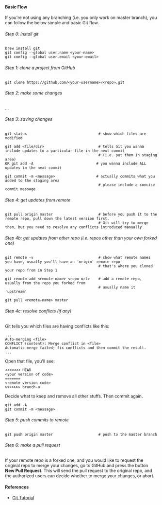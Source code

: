 #### Basic Flow

If you're not using any branching (i.e. you only work on master branch), you can follow the below simple and basic Git flow.

###### Step 0: install git

```
brew install git  
git config --global user.name <your-name> 
git config --global user.email <your-email>
```  

###### Step 1: clone a project from GitHub

`git clone https://github.com/<your-username>/<repo>.git`  

###### Step 2: make some changes

...

###### Step 3: saving changes

```
git status                                 # show which files are modified  

git add <file/dir>                         # tells Git you wanna include updates to a particular file in the next commit  
                                           # (i.e. put them in staging area)
OR git add -A                             # you wanna include ALL updates in the next commit

git commit -m <message>                   # actually commits what you added to the staging area
                                           # please include a concise commit message
```

###### Step 4: get updates from remote

```
git pull origin master                     # before you push it to the remote repo, pull down the latest version first.
                                           # Git will try to merge them, but you need to resolve any conflicts introduced manually  
```

###### Step 4b: get updates from other repo (i.e. repos other than your own forked one)

```
git remote -v                              # show what remote names you have, usually you'll have an 'origin' remote repo  
                                           # that's where you cloned your repo from in Step 1  

git remote add <remote-name> <repo-url>    # add a remote repo, usually from the repo you forked from
                                           # usually name it 'upstream'  

git pull <remote-name> master
```

###### Step 4c: resolve conflicts (if any)

Git tells you which files are having conflicts like this:  

```
...
Auto-merging <file>
CONFLICT (content): Merge conflict in <file>
Automatic merge failed; fix conflicts and then commit the result.
...
```

Open that file, you'll see:

```
<<<<<<< HEAD
<your version of code>
=======
<remote version code>
>>>>>>> branch-a
```

Decide what to keep and remove all other stuffs. Then commit again.  

```
git add -A 
git commit -m <message>
```

###### Step 5: push commits to remote

```
git push origin master                     # push to the master branch
```

###### Step 6: make a pull request

If your remote repo is a forked one, and you would like to request the original repo to merge your changes, go to GitHub and press the button __New Pull Request__. This will send the pull request to the original repo, and the authorized users can decide whether to merge your changes, or abort.

#### References

- [Git Tutorial](https://www.atlassian.com/git/tutorials)
